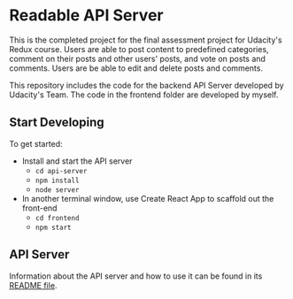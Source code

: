 # Readable API Server

This is the completed project for the final assessment project for Udacity's Redux course. Users are able to post content to predefined categories, comment on their posts and other users' posts, and vote on posts and comments. Users are be able to edit and delete posts and comments.

This repository includes the code for the backend API Server developed by Udacity's Team.
The code in the frontend folder are developed by myself.

## Start Developing
To get started:

* Install and start the API server
    - `cd api-server`
    - `npm install`
    - `node server`
* In another terminal window, use Create React App to scaffold out the front-end
    - `cd frontend`
    - `npm start`

## API Server

Information about the API server and how to use it can be found in its [README file](api-server/README.md).
